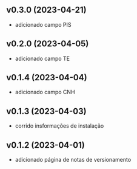 ## v0.3.0 (2023-04-21)
- adicionado campo PIS

## v0.2.0 (2023-04-05)
- adicionado campo TE

## v0.1.4 (2023-04-04)
- adicionado campo CNH

## v0.1.3 (2023-04-03)
- corrido insformações de instalação

## v0.1.2 (2023-04-01)
- adicionado página de notas de versionamento
